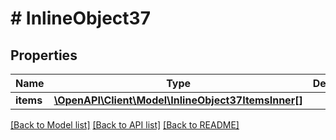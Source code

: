 # # InlineObject37

## Properties

Name | Type | Description | Notes
------------ | ------------- | ------------- | -------------
**items** | [**\OpenAPI\Client\Model\InlineObject37ItemsInner[]**](InlineObject37ItemsInner.md) |  | [optional]

[[Back to Model list]](../../README.md#models) [[Back to API list]](../../README.md#endpoints) [[Back to README]](../../README.md)
